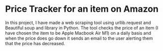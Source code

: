 # Price Tracker for an item on Amazon

In this project, I have made a web scraping tool using urllib.request and Beautiful soup and library in Python. The tool checks the price of an item (I have chosen the item to be Apple Macbook Air M1) on a daily basis and when the price does go down it sends an email to the user alerting them that the price has decreased.

